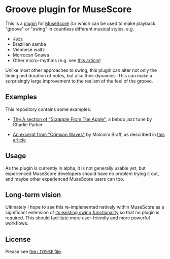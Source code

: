 # Groove plugin for MuseScore

This is a
[plugin](https://musescore.org/en/handbook/developers-handbook/plugins-3x)
for [MuseScore](https://musescore.org) 3.x which can be used to make playback
"groove" or "swing" in countless different musical styles, e.g.

- Jazz
- Brazilian samba
- Viennese waltz
- Morrocan Gnawa
- Other micro-rhythms (e.g. see [this article](https://canthisevenbecalledmusic.com/advanced-mathematics-2-microrhythms/))

Unlike most other approaches to swing, this plugin can alter not only
the timing and duration of notes, but also their dynamics.  This can
make a surprisingly large improvement to the realism of the feel of
the groove.

## Examples

This repository contains some examples:

- [The A section of "Scrapple From The Apple"](examples/Scrapple/),
  a bebop jazz tune by Charlie Parker

- [An excerpt from "Crimson Waves"](examples/Crimson+Waves/) by
  Malcolm Braff, as described in [this
  article](https://canthisevenbecalledmusic.com/advanced-mathematics-2-microrhythms/)

## Usage

As the plugin is currently in alpha, it is not generally usable yet, but
experienced MuseScore developers should have no problem trying it out,
and maybe other experienced MuseScore users can too.

## Long-term vision

Ultimately I hope to see this re-implemented natively within MuseScore
as a significant extension of [its existing swing
functionality](https://musescore.org/en/handbook/swing) so that no
plugin is required.  This should facilitate more user-friendly and
more powerful workflows.

## License

Please see [the `LICENSE` file](LICENSE).

